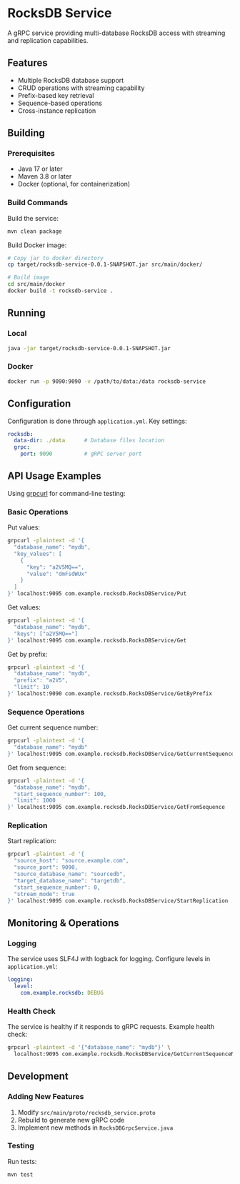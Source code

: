 # RocksDB Service

A gRPC service providing multi-database RocksDB access with streaming and replication capabilities.

## Features

- Multiple RocksDB database support
- CRUD operations with streaming capability
- Prefix-based key retrieval
- Sequence-based operations
- Cross-instance replication

## Building

### Prerequisites

- Java 17 or later
- Maven 3.8 or later
- Docker (optional, for containerization)

### Build Commands

Build the service:
```bash
mvn clean package
```

Build Docker image:
```bash
# Copy jar to docker directory
cp target/rocksdb-service-0.0.1-SNAPSHOT.jar src/main/docker/

# Build image
cd src/main/docker
docker build -t rocksdb-service .
```

## Running

### Local
```bash
java -jar target/rocksdb-service-0.0.1-SNAPSHOT.jar
```

### Docker
```bash
docker run -p 9090:9090 -v /path/to/data:/data rocksdb-service
```

## Configuration

Configuration is done through `application.yml`. Key settings:

```yaml
rocksdb:
  data-dir: ./data      # Database files location
  grpc:
    port: 9090          # gRPC server port
```

## API Usage Examples

Using [grpcurl](https://github.com/fullstorydev/grpcurl) for command-line testing:

### Basic Operations

Put values:
```bash
grpcurl -plaintext -d '{
  "database_name": "mydb",
  "key_values": [
    {
      "key": "a2V5MQ==",
      "value": "dmFsdWUx" 
    }
  ]
}' localhost:9095 com.example.rocksdb.RocksDBService/Put
```

Get values:
```bash
grpcurl -plaintext -d '{
  "database_name": "mydb",
  "keys": ["a2V5MQ=="]
}' localhost:9095 com.example.rocksdb.RocksDBService/Get
```

Get by prefix:
```bash
grpcurl -plaintext -d '{
  "database_name": "mydb",
  "prefix": "a2V5", 
  "limit": 10
}' localhost:9090 com.example.rocksdb.RocksDBService/GetByPrefix
```

### Sequence Operations

Get current sequence number:
```bash
grpcurl -plaintext -d '{
  "database_name": "mydb"
}' localhost:9095 com.example.rocksdb.RocksDBService/GetCurrentSequenceNumber
```

Get from sequence:
```bash
grpcurl -plaintext -d '{
  "database_name": "mydb",
  "start_sequence_number": 100,
  "limit": 1000
}' localhost:9095 com.example.rocksdb.RocksDBService/GetFromSequence
```

### Replication

Start replication:
```bash
grpcurl -plaintext -d '{
  "source_host": "source.example.com",
  "source_port": 9090,
  "source_database_name": "sourcedb",
  "target_database_name": "targetdb",
  "start_sequence_number": 0,
  "stream_mode": true
}' localhost:9095 com.example.rocksdb.RocksDBService/StartReplication
```

## Monitoring & Operations

### Logging

The service uses SLF4J with logback for logging. Configure levels in `application.yml`:

```yaml
logging:
  level:
    com.example.rocksdb: DEBUG
```

### Health Check

The service is healthy if it responds to gRPC requests. Example health check:

```bash
grpcurl -plaintext -d '{"database_name": "mydb"}' \
  localhost:9095 com.example.rocksdb.RocksDBService/GetCurrentSequenceNumber
```

## Development

### Adding New Features

1. Modify `src/main/proto/rocksdb_service.proto`
2. Rebuild to generate new gRPC code
3. Implement new methods in `RocksDBGrpcService.java`

### Testing

Run tests:
```bash
mvn test
```

